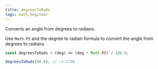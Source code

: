 ```yaml
---
title: degreesToRads
tags: math,beginner
---
```


Converts an angle from degrees to radians.

Use `Math.PI` and the degree to radian formula to convert the angle from degrees to radians.

```js
const degreesToRads = (deg) => (deg * Math.PI) / 180.0;
```

```js
degreesToRads(90.0); // ~1.5708
```
